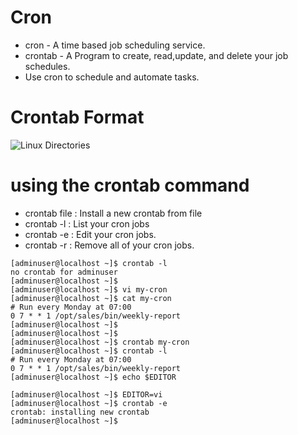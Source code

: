 # Cron
* cron - A time based job scheduling service.
* crontab - A Program to create, read,update, and delete your job schedules.
* Use cron to schedule and automate tasks.

# Crontab Format
 ![Linux Directories](cronjob?raw=true "Title")

# using the crontab command
* crontab file : Install a new crontab from file
* crontab -l : List your cron jobs
* crontab -e : Edit your cron jobs.
* crontab -r : Remove all of your cron jobs.

```
[adminuser@localhost ~]$ crontab -l
no crontab for adminuser
[adminuser@localhost ~]$
[adminuser@localhost ~]$ vi my-cron
[adminuser@localhost ~]$ cat my-cron
# Run every Monday at 07:00
0 7 * * 1 /opt/sales/bin/weekly-report
[adminuser@localhost ~]$
[adminuser@localhost ~]$
[adminuser@localhost ~]$ crontab my-cron
[adminuser@localhost ~]$ crontab -l
# Run every Monday at 07:00
0 7 * * 1 /opt/sales/bin/weekly-report
[adminuser@localhost ~]$ echo $EDITOR

[adminuser@localhost ~]$ EDITOR=vi
[adminuser@localhost ~]$ crontab -e
crontab: installing new crontab
[adminuser@localhost ~]$
```